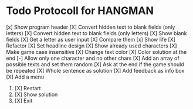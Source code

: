 
# Todo Protocoll for HANGMAN

[x] Show program header
[X] Convert hidden text to blank fields (only letters)
[X] Convert hidden text to blank fields (only letters)
[X] Show blank fields
[X] Get a letter as user input
[X] Compare them
[x] Show life
[X] Refactor
[X] Set headline design
[X] Show already used characters
[X] Make game case insensitive 
[X] Change text color 
[X] Color solution at the end
[-] Allow only one character and no other chars
[X] Add an array of possible texts and set them random
[X] Ask at the end if the game should be repeated
[X] Whole sentence as solution
[X] Add feedback as info box
[X] Add a menu
   1. [X] Restart
   3. [X] Show solution
   4. [X] Exit